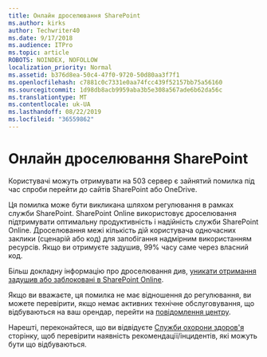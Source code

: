 ```yaml
---
title: Онлайн дроселювання SharePoint
ms.author: kirks
author: Techwriter40
ms.date: 9/17/2018
ms.audience: ITPro
ms.topic: article
ROBOTS: NOINDEX, NOFOLLOW
localization_priority: Normal
ms.assetid: b376d8ea-50c4-47f0-9720-50d80aa3f7f1
ms.openlocfilehash: c7881c0c7331e0aa74fcc439f52157bb75a56160
ms.sourcegitcommit: 1d98db8acb9959aba3b5e308a567ade6b62da56c
ms.translationtype: MT
ms.contentlocale: uk-UA
ms.lasthandoff: 08/22/2019
ms.locfileid: "36559862"
---
```

# <a name="sharepoint-online-throttling"></a>Онлайн дроселювання SharePoint

Користувачі можуть отримувати на 503 сервер є зайнятий помилка під час спроби перейти до сайтів SharePoint або OneDrive. 

Ця помилка може бути викликана шляхом регулювання в рамках служби SharePoint. SharePoint Online використовує дроселювання підтримувати оптимальну продуктивність і надійність служби SharePoint Online. Дроселювання межі кількість дій користувача одночасних заклики (сценарій або код) для запобігання надмірним використанням ресурсів. Якщо ви отримуєте задушив, 99% часу саме через власний код.

Більш докладну інформацію про дроселювання див, [уникати отримання задушив або заблоковані в SharePoint Online](https://docs.microsoft.com/sharepoint/dev/general-development/how-to-avoid-getting-throttled-or-blocked-in-sharepoint-online).

Якщо ви вважаєте, ця помилка не має відношення до регулювання, ви можете перевірити, якщо немає активних технічне обслуговування, що відбуваються на ваш орендар, перейти на [повідомлення центру](https://portal.office.com/adminportal/home#/MessageCenter).

 Нарешті, переконайтеся, що ви відвідуєте [Служби охорони здоров'я](https://portal.office.com/adminportal/home#/servicehealth) сторінку, щоб перевірити наявність рекомендації/інцидентів, які можуть бути що відбуваються.

